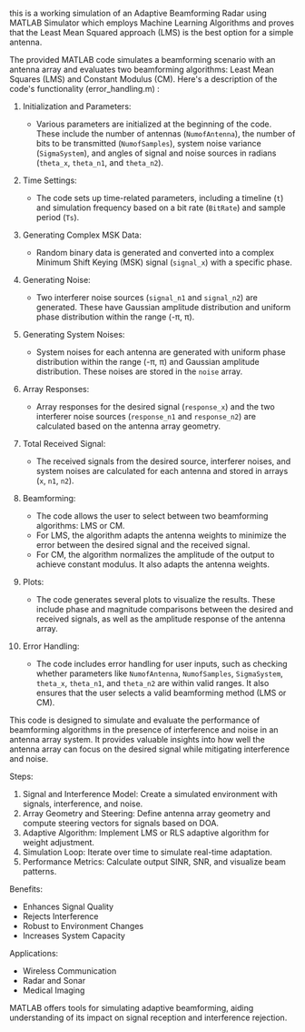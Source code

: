 this is a working simulation of an Adaptive Beamforming Radar using MATLAB Simulator which employs Machine Learning Algorithms and proves that the Least Mean Squared approach (LMS) is the best option for a simple antenna.

The provided MATLAB code simulates a beamforming scenario with an antenna array and evaluates two beamforming algorithms: Least Mean Squares (LMS) and Constant Modulus (CM). Here's a description of the code's functionality (error_handling.m) :

1. Initialization and Parameters:
   - Various parameters are initialized at the beginning of the code. These include the number of antennas (`NumofAntenna`), the number of bits to be transmitted (`NumofSamples`), system noise variance (`SigmaSystem`), and angles of signal and noise sources in radians (`theta_x`, `theta_n1`, and `theta_n2`).

2. Time Settings:
   - The code sets up time-related parameters, including a timeline (`t`) and simulation frequency based on a bit rate (`BitRate`) and sample period (`Ts`).

3. Generating Complex MSK Data:
   - Random binary data is generated and converted into a complex Minimum Shift Keying (MSK) signal (`signal_x`) with a specific phase.

4. Generating Noise:
   - Two interferer noise sources (`signal_n1` and `signal_n2`) are generated. These have Gaussian amplitude distribution and uniform phase distribution within the range (-π, π).

5. Generating System Noises:
   - System noises for each antenna are generated with uniform phase distribution within the range (-π, π) and Gaussian amplitude distribution. These noises are stored in the `noise` array.

6. Array Responses:
   - Array responses for the desired signal (`response_x`) and the two interferer noise sources (`response_n1` and `response_n2`) are calculated based on the antenna array geometry.

7. Total Received Signal:
   - The received signals from the desired source, interferer noises, and system noises are calculated for each antenna and stored in arrays (`x`, `n1`, `n2`).

8. Beamforming:
   - The code allows the user to select between two beamforming algorithms: LMS or CM. 
   - For LMS, the algorithm adapts the antenna weights to minimize the error between the desired signal and the received signal.
   - For CM, the algorithm normalizes the amplitude of the output to achieve constant modulus. It also adapts the antenna weights.
   
9. Plots:
   - The code generates several plots to visualize the results. These include phase and magnitude comparisons between the desired and received signals, as well as the amplitude response of the antenna array.

10. Error Handling:
    - The code includes error handling for user inputs, such as checking whether parameters like `NumofAntenna`, `NumofSamples`, `SigmaSystem`, `theta_x`, `theta_n1`, and `theta_n2` are within valid ranges. It also ensures that the user selects a valid beamforming method (LMS or CM).

This code is designed to simulate and evaluate the performance of beamforming algorithms in the presence of interference and noise in an antenna array system. It provides valuable insights into how well the antenna array can focus on the desired signal while mitigating interference and noise.

Steps:
1. Signal and Interference Model:
Create a simulated environment with signals, interference, and noise.
2. Array Geometry and Steering:
Define antenna array geometry and compute steering vectors for signals based on DOA.
3. Adaptive Algorithm:
Implement LMS or RLS adaptive algorithm for weight adjustment.
4. Simulation Loop:
Iterate over time to simulate real-time adaptation.
5. Performance Metrics:
Calculate output SINR, SNR, and visualize beam patterns.

Benefits:
- Enhances Signal Quality
- Rejects Interference
- Robust to Environment Changes
- Increases System Capacity

Applications:
- Wireless Communication
- Radar and Sonar
- Medical Imaging

MATLAB offers tools for simulating adaptive beamforming, aiding understanding of its impact on signal reception and interference rejection.
